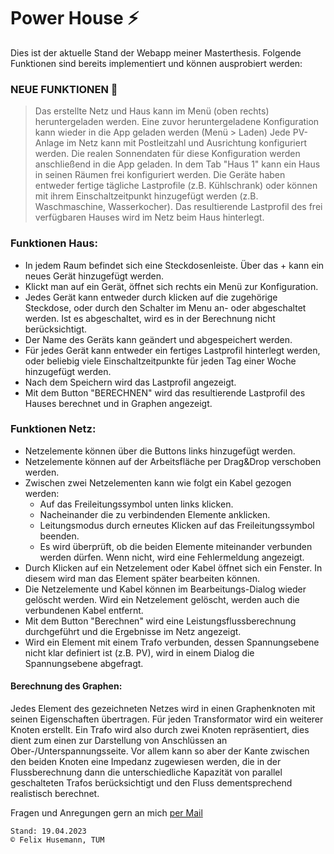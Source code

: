 # Power House ⚡ #

Dies ist der aktuelle Stand der Webapp meiner Masterthesis. Folgende Funktionen sind bereits implementiert und können ausprobiert werden:

### NEUE FUNKTIONEN 🎉 ###
> Das erstellte Netz und Haus kann im Menü (oben rechts) heruntergeladen werden.
> Eine zuvor heruntergeladene Konfiguration kann wieder in die App geladen werden (Menü > Laden)
> Jede PV-Anlage im Netz kann mit Postleitzahl und Ausrichtung konfiguriert werden. Die realen Sonnendaten für diese Konfiguration werden anschließend in die App geladen.
> In dem Tab "Haus 1" kann ein Haus in seinen Räumen frei konfiguriert werden.
> Die Geräte haben entweder fertige tägliche Lastprofile (z.B. Kühlschrank) oder können mit ihrem Einschaltzeitpunkt hinzugefügt werden (z.B. Waschmaschine, Wasserkocher).
> Das resultierende Lastprofil des frei verfügbaren Hauses wird im Netz beim Haus hinterlegt.

### Funktionen Haus: ###

- In jedem Raum befindet sich eine Steckdosenleiste. Über das + kann ein neues Gerät hinzugefügt werden.
- Klickt man auf ein Gerät, öffnet sich rechts ein Menü zur Konfiguration.
- Jedes Gerät kann entweder durch klicken auf die zugehörige Steckdose, oder durch den Schalter im Menu an- oder abgeschaltet werden. Ist es abgeschaltet, wird es in der Berechnung nicht berücksichtigt.
- Der Name des Geräts kann geändert und abgespeichert werden.
- Für jedes Gerät kann entweder ein fertiges Lastprofil hinterlegt werden, oder beliebig viele Einschaltzeitpunkte für jeden Tag einer Woche hinzugefügt werden.
- Nach dem Speichern wird das Lastprofil angezeigt.
- Mit dem Button "BERECHNEN" wird das resultierende Lastprofil des Hauses berechnet und in Graphen angezeigt.

### Funktionen Netz: ###
- Netzelemente können über die Buttons links hinzugefügt werden.
- Netzelemente können auf der Arbeitsfläche per Drag&Drop verschoben werden.
- Zwischen zwei Netzelementen kann wie folgt ein Kabel gezogen werden:
  - Auf das Freileitungssymbol unten links klicken.
  - Nacheinander die zu verbindenden Elemente anklicken.
  - Leitungsmodus durch erneutes Klicken auf das Freileitungssymbol beenden.
  - Es wird überprüft, ob die beiden Elemente miteinander verbunden werden dürfen. Wenn nicht, wird eine Fehlermeldung angezeigt.
- Durch Klicken auf ein Netzelement oder Kabel öffnet sich ein Fenster. In diesem wird man das Element später bearbeiten können.
- Die Netzelemente und Kabel können im Bearbeitungs-Dialog wieder gelöscht werden. Wird ein Netzelement gelöscht, werden auch die verbundenen Kabel entfernt.
- Mit dem Button "Berechnen" wird eine Leistungsflussberechnung durchgeführt und die Ergebnisse im Netz angezeigt.
- Wird ein Element mit einem Trafo verbunden, dessen Spannungsebene nicht klar definiert ist (z.B. PV), wird in einem Dialog die Spannungsebene abgefragt.

#### Berechnung des Graphen: ####
Jedes Element des gezeichneten Netzes wird in einen Graphenknoten mit seinen Eigenschaften übertragen. Für jeden Transformator wird ein weiterer Knoten erstellt. 
  Ein Trafo wird also durch zwei Knoten repräsentiert, dies dient zum einen zur Darstellung von Anschlüssen an Ober-/Unterspannungsseite. Vor allem kann so aber der 
  Kante zwischen den beiden Knoten eine Impedanz zugewiesen werden, die in der Flussberechnung dann die unterschiedliche Kapazität von parallel geschalteten Trafos berücksichtigt und den Fluss dementsprechend realistisch berechnet.

Fragen und Anregungen gern an mich [per Mail](mailto:felix.husemann@tum.de)
~~~
Stand: 19.04.2023
© Felix Husemann, TUM
~~~
